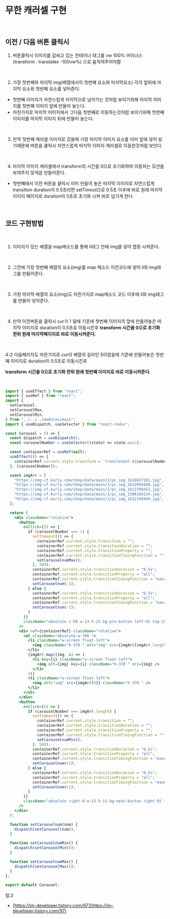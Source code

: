 # 무한 캐러셀 구현

<br>

## 이전 / 다음 버튼 클릭시

1. 버튼클릭시 이미지를 감싸고 있는 컨테이너 태그를 vw 100% 마이너스 (transform : translatex -100vw%) 으로 움직여주어야함

<br>

2. 가장 첫번째와 마지막 img(배열에서의 첫번째 요소와 마지막요소) 각각 앞뒤에 마지막 요소와 첫번째 요소를 넣어준다.

- 첫번째 이미지가 자연스럽게 마지막으로 넘어가는 것처럼 보이기위해 마지막 이미지를 첫번째 이미지 앞에 만들어 놓는다.
- 마찬가지로 마지막 이미지에서 그다음 첫번째로 이동하는것처럼 보이기위해 첫번째 이미지를 마지막 이미지 뒤에 만들어 놓는다.

<br>

3. 만약 첫번째 케러셀 이미지로 갔을때 가장 마지막 이미지 요소를 이미 앞에 넣어 놨기때문에 버튼을 클릭시 자연스럽게 마지막 이미지 캐러셀로 이동한것처럼 보인다.

<br>

4. 마지막 이미지 캐러셀에서 transform의 시간을 0으로 초기화하여 이동하는 모션을 보여주지 않게끔 만들어준다.

- 첫번째에서 이전 버튼을 클릭시 이미 만들어 놓은 마지막 이미지로 자연스럽게 transition duration이 0.5초라면 setTimout으로 0.5초 이후에 바로 원래 마지막 이미지 페이지로 duration이 0초로 초기화 시켜 바로 넘기게 한다.

<br>

## 코드 구현방법

<br>

1. 이미지가 있는 배열을 map메소드를 통해 li태그 안에 img를 넣어 맵핑 시켜준다.

<br>

2. 그전에 가장 첫번째 배열의 요소(img)를 map 메소드 이전코드에 넣어 li와 img태그를 만들어준다.

<br>

3. 가장 마지막 배열의 요소(img)도 마찬가지로 map메소드 코드 이후에 li와 img태그를 만들어 넣어준다.

<br>

4. 만약 이전버튼을 클릭시 cur가 1 일때 기존에 첫번째 이미지의 앞에 만들어놓은 마지막 이미지로 duration이 0.5초로 이동시킨후 **transform 시간을 0으로 초기화 한뒤 원래 마지막페이지로 바로 이동시켜준다.**

<br>

4-2 다음페이지도 마찬가지로 cur이 배열의 길이인 5이였을때 기존에 만들어놓은 첫번째 이미지로 duration이 0.5초로 이동시킨후

**transform 시간을 0으로 초기화 한뒤 원래 첫번째 이미지로 바로 이동시켜준다.**

<br>

```jsx
import { useEffect } from "react";
import { useRef } from "react";
import {
  setCarousel,
  setCarouselMax,
  setCarouselMin,
} from "../../../modules/main";
import { useDispatch, useSelector } from "react-redux";

const Carousel = () => {
  const dispatch = useDispatch();
  const carouselNumber = useSelector((state) => state.main);

  const containerRef = useRef(null);
  useEffect(() => {
    containerRef.current.style.transform = `translateX(-${carouselNumber}00%)`;
  }, [carouselNumber]);

  const imgArr = [
    "https://img-cf.kurly.com/shop/data/main/1/pc_img_1610827181.jpg",
    "https://img-cf.kurly.com/shop/data/main/1/pc_img_1612094440.jpg",
    "https://img-cf.kurly.com/shop/data/main/1/pc_img_1611795651.jpg",
    "https://img-cf.kurly.com/shop/data/main/1/pc_img_1596164134.jpg",
    "https://img-cf.kurly.com/shop/data/main/1/pc_img_1612149449.jpg",
  ];

  return (
    <div className="relative">
      <button
        onClick={() => {
          if (carouselNumber === 1) {
            setTimeout(() => {
              containerRef.current.style.transition = "";
              containerRef.current.style.transitionDuration = "";
              containerRef.current.style.transitionProperty = "";
              containerRef.current.style.transitionTimingFunction = "";
              setCarouselnumMax();
            }, 500);
            containerRef.current.style.transitionDuration = "0.5s";
            containerRef.current.style.transitionProperty = "all";
            containerRef.current.style.transitionTimingFunction = "ease-in-out";
            setCarouselnum(-1);
          } else {
            containerRef.current.style.transitionDuration = "0.5s";
            containerRef.current.style.transitionProperty = "all";
            containerRef.current.style.transitionTimingFunction = "ease-in-out";
            setCarouselnum(-1);
          }
        }}
        className="absolute z-50 w-13 h-13 bg-pre-button left-91 top-159 focus:outline-none"
      />
      <div ref={containerRef} className="relative">
        <ul className="absolute w-700 ">
          <li className="w-screen float-left">
            <img className="h-370 " alt="img" src={imgArr[imgArr.length - 1]} />
          </li>
          {imgArr.map((img, i) => (
            <li key={i} className="w-screen float-left">
              <img alt={img} key={i} className="h-370 " src={img} />
            </li>
          ))}
          <li className="w-screen float-left">
            <img alt="img" src={imgArr[0]} className="h-370 " />
          </li>
        </ul>
      </div>
      <button
        onClick={() => {
          if (carouselNumber === imgArr.length) {
            setTimeout(() => {
              containerRef.current.style.transition = "";
              containerRef.current.style.transitionDuration = "";
              containerRef.current.style.transitionProperty = "";
              containerRef.current.style.transitionTimingFunction = "";
              setCarouselnumMin();
            }, 500);
            containerRef.current.style.transitionDuration = "0.5s";
            containerRef.current.style.transitionProperty = "all";
            containerRef.current.style.transitionTimingFunction = "ease-in-out";
            setCarouselnum(+1);
          } else {
            containerRef.current.style.transitionDuration = "0.5s";
            containerRef.current.style.transitionProperty = "all";
            containerRef.current.style.transitionTimingFunction = "ease-in-out";
            setCarouselnum(+1);
          }
        }}
        className="absolute right-0 w-13 h-13 bg-next-button right-91 top-159 focus:outline-none"
      />
    </div>
  );

  function setCarouselnum(num) {
    dispatch(setCarousel(num));
  }

  function setCarouselnumMin() {
    dispatch(setCarouselMin());
  }

  function setCarouselnumMax() {
    dispatch(setCarouselMax());
  }
};

export default Carousel;
```

참고

- [https://im-developer.tistory.com/97](https://im-developer.tistory.com/97)